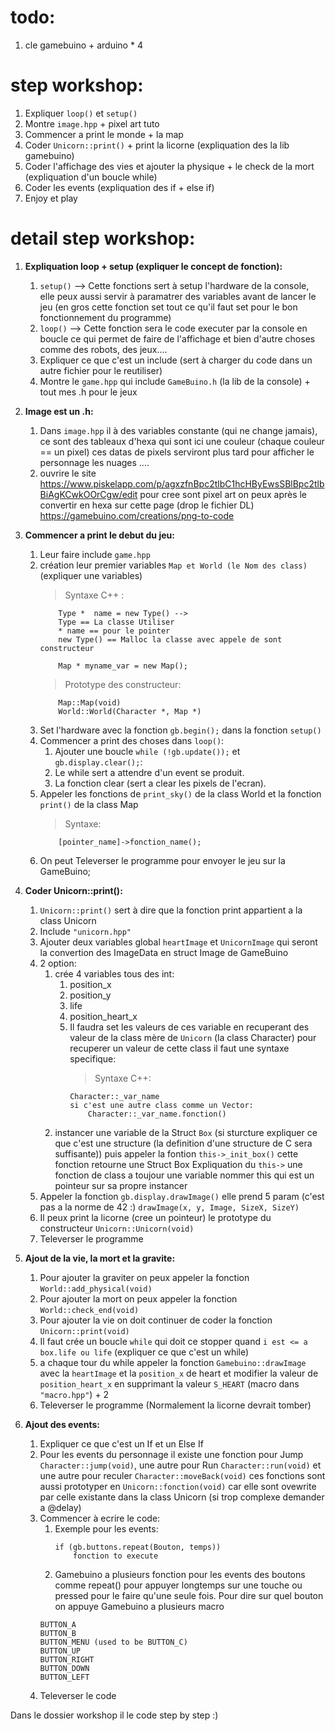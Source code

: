 # todo:
1. cle gamebuino + arduino * 4

# step workshop:

1. Expliquer `loop()` et `setup()`
2. Montre `image.hpp` + pixel art tuto
3. Commencer a print le monde + la map
4. Coder `Unicorn::print()` + print la licorne (expliquation des la lib gamebuino)
5. Coder l'affichage des vies et ajouter la physique + le check de la mort (expliquation d'un boucle while)
6. Coder les events (expliquation des if + else if)
7. Enjoy et play


# detail step workshop:

1. **Expliquation loop + setup (expliquer le concept de fonction):**

	1. `setup()` --> Cette fonctions sert à setup l'hardware de la console, elle peux aussi servir à paramatrer des variables avant de lancer le jeu (en gros cette fonction set tout ce qu'il faut set pour le bon fonctionnement du programme)
	2. `loop()` --> Cette fonction sera le code executer par la console en boucle ce qui permet de faire de l'affichage et bien d'autre choses comme des robots, des jeux....
	3. Expliquer ce que c'est un include (sert à charger du code dans un autre fichier pour le reutiliser)
	4. Montre le `game.hpp` qui include `GameBuino.h` (la lib de la console) + tout mes .h pour le jeux


2. **Image est un .h:**
	1. Dans `image.hpp` il à des variables constante (qui ne change jamais), ce sont des tableaux d'hexa qui sont ici une couleur (chaque couleur == un pixel) ces datas de pixels serviront plus tard pour afficher le personnage les nuages ....
	2. ouvrire le site <https://www.piskelapp.com/p/agxzfnBpc2tlbC1hcHByEwsSBlBpc2tlbBiAgKCwkOOrCgw/edit> pour
	cree sont pixel art on peux après le convertir en hexa sur cette page (drop le fichier DL)
	<https://gamebuino.com/creations/png-to-code>


3. **Commencer a print le debut du jeu:**
	1. Leur faire include `game.hpp`
	2. création leur premier variables `Map et World (le Nom des class)` (expliquer une variables)
		> Syntaxe C++ :
		```
			Type *	name = new Type() -->
			Type == La classe Utiliser
			* name == pour le pointer
			new Type() == Malloc la classe avec appele de sont constructeur
			
			Map * myname_var = new Map();
		```
		> Prototype des constructeur:
		```
			Map::Map(void)
			World::World(Character *, Map *)
		```		
	3. Set l'hardware avec la fonction `gb.begin();` dans la fonction `setup()`
	4. Commencer a print des choses dans `loop()`:
		1. Ajouter une boucle `while (!gb.update());` et `gb.display.clear();`:
		2. Le while sert a attendre d'un event se produit.
		3. La fonction clear (sert a clear les pixels de l'ecran).
	5. Appeler les fonctions de `print_sky()` de la class World et la fonction `print()` de la class Map
		> Syntaxe:
		```
			[pointer_name]->fonction_name();
		```
	6. On peut Televerser le programme pour envoyer le jeu sur la GameBuino;


4. **Coder Unicorn::print():**
	1. `Unicorn::print()` sert à dire que la fonction print appartient a la class Unicorn
	2. Include `"unicorn.hpp"`
	3. Ajouter deux variables global `heartImage` et `UnicornImage` qui seront la convertion des ImageData en struct Image de GameBuino
	4. 2 option:
		1. crée 4 variables tous des int: 
			1. position_x
			2. position_y
			3. life
			4. position_heart_x
			5. Il faudra set les valeurs de ces variable en recuperant des valeur de la class mère de `Unicorn` (la class Character) pour recuperer un valeur de cette class il faut une syntaxe specifique:
				> Syntaxe C++:
				```
				Character::_var_name
				si c'est une autre class comme un Vector:
					Character::_var_name.fonction()
				```
		2. instancer une variable de la Struct `Box` (si sturcture expliquer ce que c'est une structure
		(la definition d'une structure de C sera suffisante)) puis appeler la fontion `this->_init_box()`
		cette fonction retourne une Struct Box
			Expliquation du `this->` une fonction de class a toujour une variable nommer this qui est un pointeur sur sa propre instancer
	5. Appeler la fonction `gb.display.drawImage()` elle prend 5 param (c'est pas a la norme de 42 :) `drawImage(x, y, Image, SizeX, SizeY)`
	6. Il peux print la licorne (cree un pointeur) le prototype du constructeur `Unicorn::Unicorn(void)`
	7. Televerser le programme


5. **Ajout de la vie, la mort et la gravite:**
	1. Pour ajouter la graviter on peux appeler la fonction `World::add_physical(void)`
	2. Pour ajouter la mort on peux appeler la fonction `World::check_end(void)`
	3. Pour ajouter la vie on doit continuer de coder la fonction `Unicorn::print(void)`
	4. Il faut crée un boucle `while` qui doit ce stopper quand `i est <= a box.life ou life` (expliquer ce que c'est un while)
	5. a chaque tour du while appeler la fonction `Gamebuino::drawImage` avec la `heartImage` et la `position_x` de heart et modifier la valeur de `position_heart_x` en supprimant la valeur `S_HEART` (macro dans `"macro.hpp"`) + 2
	6. Televerser le programme (Normalement la licorne devrait tomber)


6. **Ajout des events:**
	1. Expliquer ce que c'est un If et un Else If
	2. Pour les events du personnage il existe une fonction pour Jump `Character::jump(void)`, une autre pour Run
	`Character::run(void)` et une autre pour reculer `Character::moveBack(void)` ces fonctions sont aussi prototyper
	en `Unicorn::fonction(void)` car elle sont ovewrite par celle existante dans la class Unicorn (si trop complexe
	demander a @delay)
	3. Commencer à ecrire le code:
		1. Exemple pour les events:
			```
			if (gb.buttons.repeat(Bouton, temps))
				fonction to execute
			```
		2. Gamebuino a plusieurs fonction pour les events des boutons comme repeat() pour appuyer longtemps sur une touche ou pressed pour le faire qu'une seule fois. Pour dire sur quel bouton on appuye Gamebuino a plusieurs macro
		```
		BUTTON_A
		BUTTON_B
		BUTTON_MENU (used to be BUTTON_C)
		BUTTON_UP
		BUTTON_RIGHT
		BUTTON_DOWN
		BUTTON_LEFT
		```
	4. Televerser le code

Dans le dossier workshop il le code step by step :)
